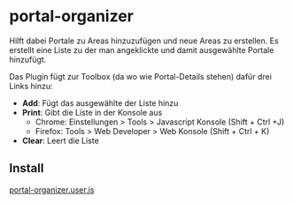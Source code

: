 # portal-organizer

Hilft dabei Portale zu Areas hinzuzufügen und neue Areas zu erstellen. Es erstellt eine Liste zu der man angeklickte und damit ausgewählte Portale hinzufügt.

Das Plugin fügt zur Toolbox (da wo wie Portal-Details stehen) dafür drei Links hinzu:

* **Add**: Fügt das ausgewählte der Liste hinzu
* **Print**: Gibt die Liste in der Konsole aus
  * Chrome: Einstellungen > Tools > Javascript Konsole (Shift + Ctrl +J)
  * Firefox: Tools > Web Developer > Web Konsole (Shift + Ctrl + K)
* **Clear**: Leert die Liste

## Install

[portal-organizer.user.js](https://github.com/dazz/iitc-plugins/raw/master/wetterbericht/portalOrganizer/portal-organizer.user.js)
